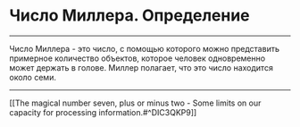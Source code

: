 # Число Миллера. Определение

---

Число Миллера - это число, с помощью которого можно представить примерное количество объектов, которое человек одновременно может держать в голове. Миллер полагает, что это число находится около семи.

---

[[The magical number seven, plus or minus two - Some limits on our capacity for processing information.#^DIC3QKP9]]